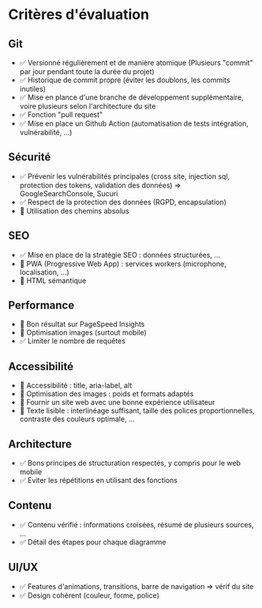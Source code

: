 # Critères d'évaluation

## Git

- :white_check_mark: Versionné régulièrement et de manière atomique (Plusieurs "commit" par jour pendant toute la durée du projet)
- :white_check_mark: Historique de commit propre (éviter les doublons, les commits inutiles)
- :white_check_mark: Mise en plance d'une branche de développement supplémentaire, voire plusieurs selon l'architecture du site
- :white_check_mark: Fonction "pull request"
- :white_check_mark: Mise en place un Github Action (automatisation de tests intégration, vulnérabilité, ...)

## Sécurité

- :white_check_mark: Prévenir les vulnérabilités principales (cross site, injection sql, protection des tokens, validation des données) => GoogleSearchConsole, Sucuri
- :white_check_mark: Respect de la protection des données (RGPD, encapsulation)
- :white_square_button: Utilisation des chemins absolus

## SEO

- :white_check_mark: Mise en place de la stratégie SEO : données structurées, ...
- :white_square_button: PWA (Progressive Web App) : services workers (microphone, localisation, ...)
- :white_square_button: HTML sémantique

## Performance

- :white_square_button: Bon résultat sur PageSpeed Insights
- :white_square_button: Optimisation images (surtout mobile)
- :white_check_mark: Limiter le nombre de requêtes

## Accessibilité

- :white_square_button: Accessibilité : title, aria-label, alt
- :white_square_button: Optimisation des images : poids et formats adaptés
- :white_square_button: Fournir un site web avec une bonne expérience utilisateur
- :white_square_button: Texte lisible : interlinéage suffisant, taille des polices proportionnelles, contraste des couleurs optimale, ...

## Architecture

-  :white_check_mark: Bons principes de structuration respectés, y compris pour le web mobile
-  :white_check_mark: Eviter les répétitions en utilisant des fonctions

## Contenu

- :white_check_mark: Contenu vérifié : informations croisées, résumé de plusieurs sources, ...
- :white_check_mark: Détail des étapes pour chaque diagramme

## UI/UX

- :white_check_mark: Features d'animations, transitions, barre de navigation => vérif du site
- :white_check_mark: Design cohérent (couleur, forme, police)
